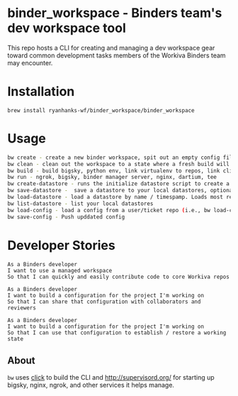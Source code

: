 # binder_workspace - Binders team's dev workspace tool

This repo hosts a CLI for creating and managing a dev workspace gear toward common development tasks members of the Workiva Binders team may encounter.
# Installation
`brew install ryanhanks-wf/binder_workspace/binder_workspace`

# Usage
```sh
bw create - create a new binder workspace, spit out an empty config file with a sample config, initialize a branch to store the config
bw clean - clean out the workspace to a state where a fresh build will succeed
bw build - build bigsky, python env, link virtualenv to repos, link client side repos, build binder manager, doc viewer, binder manager admin
bw run - ngrok, bigsky, binder manager server, nginx, dartium, tee
bw create-datastore - runs the initialize datastore script to create a new datastore for your workspace
bw save-datastore -  save a datastore to your local datastores, optionally providing a name
bw load-datastore - load a datastore by name / timespamp. Loads most recently saved by default
bw list-datastore - list your local datastores
bw load-config - load a config from a user/ticket repo (i.e., bw load-config ryanhanks-wf/BINDERS-379)
bw save-config - Push upddated config
```

# Developer Stories

~~~
As a Binders developer
I want to use a managed workspace
So that I can quickly and easily contribute code to core Workiva repos
~~~

~~~
As a Binders developer
I want to build a configuration for the project I'm working on
So that I can share that configuration with collaborators and reviewers
~~~

~~~
As a Binders developer
I want to build a configuration for the project I'm working on
So that I can use that configuration to establish / restore a working state
~~~

## About

`bw` uses [click](http://click.pocoo.org/5/) to build the CLI and http://supervisord.org/ for starting up bigsky, nginx, ngrok,
and other services it helps manage.
